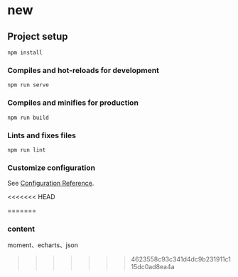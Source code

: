 # new

## Project setup
```
npm install
```

### Compiles and hot-reloads for development
```
npm run serve
```

### Compiles and minifies for production
```
npm run build
```

### Lints and fixes files
```
npm run lint
```

### Customize configuration
See [Configuration Reference](https://cli.vuejs.org/config/).

<<<<<<< HEAD

=======
### content 
moment、echarts、json
>>>>>>> 4623558c93c341d4dc9b231911c115dc0ad8ea4a
